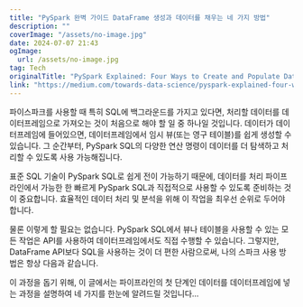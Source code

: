 ```yaml
---
title: "PySpark 완벽 가이드 DataFrame 생성과 데이터를 채우는 네 가지 방법"
description: ""
coverImage: "/assets/no-image.jpg"
date: 2024-07-07 21:43
ogImage: 
  url: /assets/no-image.jpg
tag: Tech
originalTitle: "PySpark Explained: Four Ways to Create and Populate DataFrames"
link: "https://medium.com/towards-data-science/pyspark-explained-four-ways-to-create-and-populate-dataframes-31f3e4322ad9"
---
```



파이스파크를 사용할 때 특히 SQL에 백그라운드를 가지고 있다면, 처리할 데이터를 데이터프레임으로 가져오는 것이 처음으로 해야 할 일 중 하나일 것입니다. 데이터가 데이터프레임에 들어있으면, 데이터프레임에서 임시 뷰(또는 영구 테이블)를 쉽게 생성할 수 있습니다. 그 순간부터, PySpark SQL의 다양한 연산 명령이 데이터를 더 탐색하고 처리할 수 있도록 사용 가능해집니다.

표준 SQL 기술이 PySpark SQL로 쉽게 전이 가능하기 때문에, 데이터를 처리 파이프라인에서 가능한 한 빠르게 PySpark SQL과 직접적으로 사용할 수 있도록 준비하는 것이 중요합니다. 효율적인 데이터 처리 및 분석을 위해 이 작업을 최우선 순위로 두어야 합니다.

물론 이렇게 할 필요는 없습니다. PySpark SQL에서 뷰나 테이블을 사용할 수 있는 모든 작업은 API를 사용하여 데이터프레임에서도 직접 수행할 수 있습니다. 그렇지만, DataFrame API보다 SQL을 사용하는 것이 더 편한 사람으로써, 나의 스파크 사용 방법은 항상 다음과 같습니다.

이 과정을 돕기 위해, 이 글에서는 파이프라인의 첫 단계인 데이터를 데이터프레임에 넣는 과정을 설명하여 네 가지를 한눈에 알려드릴 것입니다...